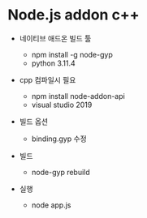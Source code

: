 # Node.js addon c++




+ 네이티브 애드온 빌드 툴
    + npm install -g node-gyp
    + python 3.11.4

+ cpp 컴파일시 필요
    + npm install node-addon-api
    + visual studio 2019

+ 빌드 옵션
    + binding.gyp 수정

+ 빌드
    + node-gyp rebuild

+ 실행
    + node app.js